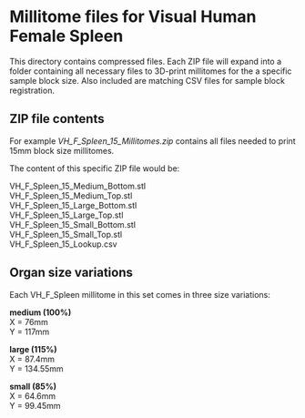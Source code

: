 # Millitome files for Visual Human Female Spleen

This directory contains compressed files. Each ZIP file will expand into a folder containing all necessary files to 3D-print millitomes for the a specific sample block size. Also included are matching CSV files for sample block registration.

## ZIP file contents

<p>For example <em>VH_F_Spleen_15_Millitomes.zip</em> contains all files needed to print 15mm block size millitomes.</p>

<p>The content of this specific ZIP file would be:</p>

VH_F_Spleen_15_Medium_Bottom.stl<br>
VH_F_Spleen_15_Medium_Top.stl<br>
VH_F_Spleen_15_Large_Bottom.stl<br>
VH_F_Spleen_15_Large_Top.stl<br>
VH_F_Spleen_15_Small_Bottom.stl<br>
VH_F_Spleen_15_Small_Top.stl<br>
VH_F_Spleen_15_Lookup.csv<br>

## Organ size variations

<p>Each VH_F_Spleen millitome in this set comes in three size variations:</p>

<strong>medium (100%)</strong><br>
X = 76mm<br>
Y = 117mm<br>

<strong>large (115%)</strong><br>
X = 87.4mm<br>
Y = 134.55mm<br>

<strong>small (85%)</strong><br>
X = 64.6mm<br>
Y = 99.45mm<br>

